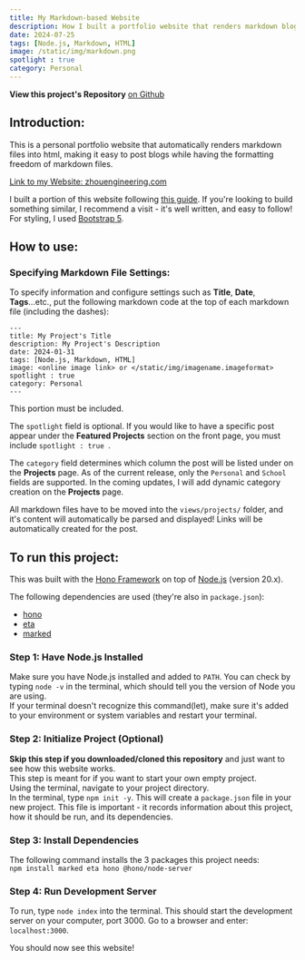 ```yaml
---
title: My Markdown-based Website 
description: How I built a portfolio website that renders markdown blogs for me.
date: 2024-07-25
tags: [Node.js, Markdown, HTML]
image: /static/img/markdown.png
spotlight : true
category: Personal
---
```


**View this project's Repository** [on Github](https://github.com/aexzhou/Markdown-Based-Portfolio-Website)

## Introduction:

This is a personal portfolio website that automatically renders markdown files into html, making it easy to post blogs while having the formatting freedom of markdown files.

[Link to my Website: zhouengineering.com](https://www.zhouengineering.com)

I built a portion of this website following [this guide](https://lebcit.github.io/posts/create-a-simple-markdown-based-blog-in-nodejs/). If you're looking to build something similar, I recommend a visit - it's well written, and easy to follow! For styling, I used [Bootstrap 5](https://getbootstrap.com/docs/5.0/getting-started/introduction/).

## How to use:

### Specifying Markdown File Settings:
To specify information and configure settings such as **Title**, **Date**, **Tags**...etc., put the following markdown code at the top of each markdown file (including the dashes):

```
---
title: My Project's Title 
description: My Project's Description 
date: 2024-01-31
tags: [Node.js, Markdown, HTML]
image: <online image link> or </static/img/imagename.imageformat>
spotlight : true 
category: Personal
---
```

This portion must be included. 

The `spotlight` field is optional. If you would like to have a specific post appear under the **Featured Projects** section on the front page, you must include `spotlight : true `.

The `category` field determines which column the post will be listed under on the **Projects** page. As of the current release, only the `Personal` and `School` fields are supported. In the coming updates, I will add dynamic category creation on the **Projects** page.

All markdown files have to be moved into the `views/projects/` folder, and it's content will automatically be parsed and displayed! Links will be automatically created for the post.



## To run this project:
This was built with the [Hono Framework](https://hono.dev/) on top of [Node.js](https://nodejs.org/en) (version 20.x).

The following dependencies are used (they're also in `package.json`):
- [hono](https://hono.dev/)
- [eta](https://eta.js.org/)
- [marked](https://www.npmjs.com/package/marked)

### Step 1: Have Node.js Installed
Make sure you have Node.js installed and added to `PATH`.
You can check by typing `node -v` in the terminal, which should tell you the version of Node you are using.  
If your terminal doesn't recognize this command(let), make sure it's added to your environment or system variables and restart your terminal.

### Step 2: Initialize Project (Optional) 
**Skip this step if you downloaded/cloned this repository** and just want to see how this website works.  
This step is meant for if you want to start your own empty project.   
Using the terminal, navigate to your project directory.   
In the terminal, type `npm init -y`. This will create a `package.json` file in your new project. This file is important - it records information about this project, how it should be run, and its dependencies.

### Step 3: Install Dependencies
The following command installs the 3 packages this project needs:  
`npm install marked eta hono @hono/node-server`

### Step 4: Run Development Server
To run, type `node index` into the terminal. This should start the development server on your computer, port 3000. Go to a browser and enter: `localhost:3000`.

You should now see this website!











